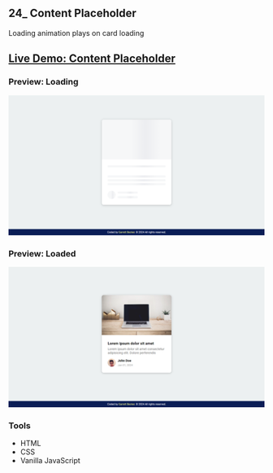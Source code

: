 ## 24_ Content Placeholder

Loading animation plays on card loading

## [Live Demo: Content Placeholder](https://24-content-placeholder-gdbecker.replit.app/)

### Preview: Loading

!["HomePage"](./HomePage-Loading.png)

### Preview: Loaded

!["HomePage"](./HomePage-Loaded.png)

### Tools
- HTML
- CSS
- Vanilla JavaScript